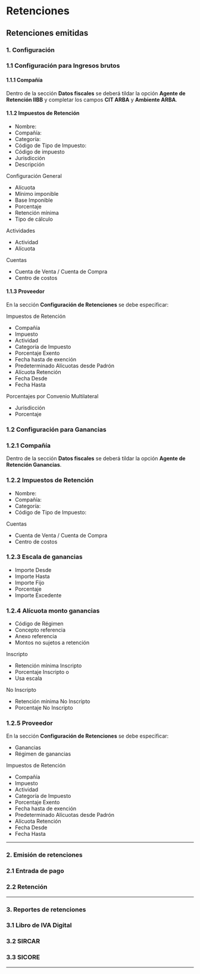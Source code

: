 # Retenciones

## Retenciones emitidas

### 1. Configuración

### 1.1 Configuración para Ingresos brutos

#### 1.1.1 Compañía

Dentro de la sección **Datos fiscales** se deberá tildar la opción **Agente de Retención IIBB** y completar los campos **CIT ARBA** y **Ambiente ARBA**.

#### 1.1.2 Impuestos de Retención
  - Nombre: 
  - Compañía: 
  - Categoría: 
  - Código de Tipo de Impuesto: 
  - Código de impuesto
  - Jurisdicción
  - Descripción

Configuración General
   - Alícuota
   - Mínimo imponible
   - Base Imponible
   - Porcentaje
   - Retención mínima
   - Tipo de cálculo

 Actividades
   - Actividad
   - Alícuota
 
Cuentas
  - Cuenta de Venta / Cuenta de Compra
  - Centro de costos

#### 1.1.3 Proveedor

En la sección **Configuración de Retenciones** se debe especificar:

Impuestos de Retención
- Compañía
- Impuesto
- Actividad
- Categoría de Impuesto
- Porcentaje Exento
- Fecha hasta de exención
- Predeterminado
Alícuotas desde Padrón
- Alícuota Retención
- Fecha Desde
- Fecha Hasta

Porcentajes por Convenio Multilateral
- Jurisdicción
- Porcentaje


### 1.2 Configuración para Ganancias

### 1.2.1 Compañía

Dentro de la sección **Datos fiscales** se deberá tildar la opción **Agente de Retención Ganancias**.

### 1.2.2 Impuestos de Retención
  - Nombre: 
  - Compañía: 
  - Categoría: 
  - Código de Tipo de Impuesto: 
 
 
Cuentas
  - Cuenta de Venta / Cuenta de Compra
  - Centro de costos

### 1.2.3 Escala de ganancias

- Importe Desde
- Importe Hasta
- Importe Fijo
- Porcentaje
- Importe Excedente

### 1.2.4 Alícuota monto ganancias

- Código de Régimen
- Concepto referencia
- Anexo referencia
- Montos no sujetos a retención

Inscripto
- Retención mínima Inscripto
- Porcentaje Inscripto
o
- Usa escala

No Inscripto
- Retención mínima No Inscripto
- Porcentaje No Inscripto

### 1.2.5 Proveedor

En la sección **Configuración de Retenciones** se debe especificar:

- Ganancias
- Régimen de ganancias

Impuestos de Retención
- Compañía
- Impuesto
- Actividad
- Categoría de Impuesto
- Porcentaje Exento
- Fecha hasta de exención
- Predeterminado
Alícuotas desde Padrón
- Alícuota Retención
- Fecha Desde
- Fecha Hasta

---

### 2. Emisión de retenciones

### 2.1 Entrada de pago



### 2.2 Retención

---

### 3. Reportes de retenciones

### 3.1 Libro de IVA Digital



### 3.2 SIRCAR



### 3.3 SICORE


***
